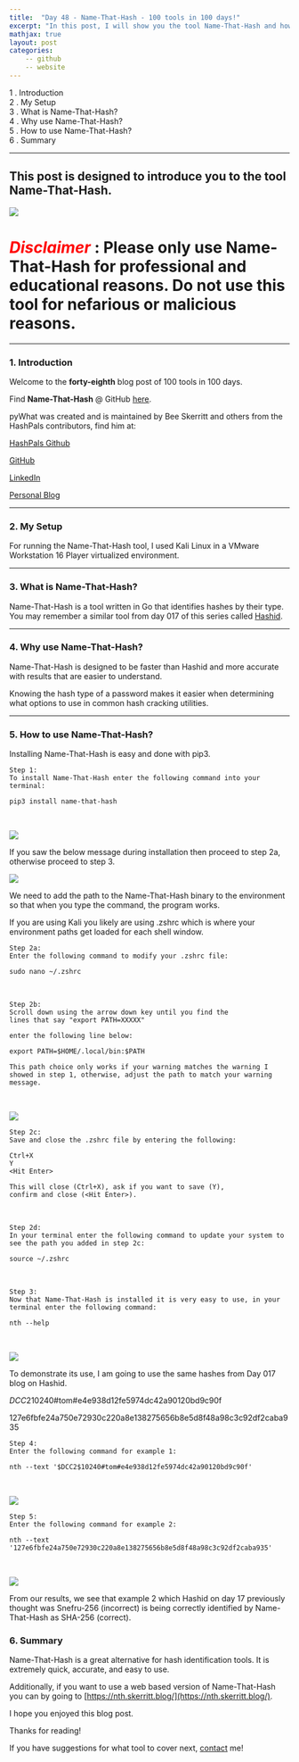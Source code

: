 ```yaml
---
title:  "Day 48 - Name-That-Hash - 100 tools in 100 days!"
excerpt: "In this post, I will show you the tool Name-That-Hash and how it works."
mathjax: true
layout: post
categories:
    -- github
    -- website
---
```


1 . Introduction
<br>
2 . My Setup
<br>
3 . What is Name-That-Hash?
<br>
4 . Why use Name-That-Hash?
<br>
5 . How to use Name-That-Hash?
<br>
6 . Summary

---

## This post is designed to introduce you to the tool Name-That-Hash.

![](https://raw.githubusercontent.com/HashPals/Name-That-Hash/main/logo.gif)

# <span style="color:red">***Disclaimer***</span> : **Please only use Name-That-Hash for professional and educational reasons. Do not use this tool for nefarious or malicious reasons.**

---

### 1. **Introduction**

Welcome to the **forty-eighth** blog post of 100 tools in 100 days.<br> 

Find **Name-That-Hash** @ GitHub [here](https://github.com/HashPals/Name-That-Hash).

pyWhat was created and is maintained by Bee Skerritt and others from the HashPals contributors, find him at:

[HashPals Github](https://github.com/HashPals)

[GitHub](https://github.com/bee-san)

[LinkedIn](https://www.linkedin.com/in/brandonls/)

[Personal Blog](https://skerritt.blog/)


---

### 2. **My Setup**

For running the Name-That-Hash tool, I used Kali Linux in a VMware Workstation 16 Player virtualized environment.

---

### 3. **What is Name-That-Hash?**

Name-That-Hash is a tool written in Go that identifies hashes by their type. You may remember a similar tool from day 017 of this series called [Hashid](https://matthewomccorkle.github.io/day_017_hashid/). 

---

### 4. **Why use Name-That-Hash?**

Name-That-Hash is designed to be faster than Hashid and more accurate with results that are easier to understand. 

Knowing the hash type of a password makes it easier when determining what options to use in common hash cracking utilities.

---

### 5. **How to use Name-That-Hash?**

Installing Name-That-Hash is easy and done with pip3.

    Step 1:
    To install Name-That-Hash enter the following command into your terminal:

    pip3 install name-that-hash

<br>

![](https://raw.githubusercontent.com/matthewomccorkle/matthewomccorkle.github.io/master/_posts/assets/100%20tools/nth/nth1.PNG)

If you saw the below message during installation then proceed to step 2a, otherwise proceed to step 3.

![](https://raw.githubusercontent.com/matthewomccorkle/matthewomccorkle.github.io/master/_posts/assets/100%20tools/nth/nth2a.PNG)


We need to add the path to the Name-That-Hash binary to the environment so that when you type the command, the program works. 

If you are using Kali you likely are using .zshrc which is where your environment paths get loaded for each shell window. 

    Step 2a:
    Enter the following command to modify your .zshrc file:

    sudo nano ~/.zshrc

<br>

    Step 2b:
    Scroll down using the arrow down key until you find the 
    lines that say "export PATH=XXXXX"

    enter the following line below:

    export PATH=$HOME/.local/bin:$PATH

    This path choice only works if your warning matches the warning I 
    showed in step 1, otherwise, adjust the path to match your warning message. 

<br>

![](https://raw.githubusercontent.com/matthewomccorkle/matthewomccorkle.github.io/master/_posts/assets/100%20tools/nth/nth2.PNG)

    Step 2c:
    Save and close the .zshrc file by entering the following:

    Ctrl+X
    Y
    <Hit Enter>

    This will close (Ctrl+X), ask if you want to save (Y), 
    confirm and close (<Hit Enter>).

<br>

    Step 2d:
    In your terminal enter the following command to update your system to 
    see the path you added in step 2c:

    source ~/.zshrc

<br>

    Step 3:
    Now that Name-That-Hash is installed it is very easy to use, in your 
    terminal enter the following command:

    nth --help

<br>

![](https://raw.githubusercontent.com/matthewomccorkle/matthewomccorkle.github.io/master/_posts/assets/100%20tools/nth/nth3.PNG)

To demonstrate its use, I am going to use the same hashes from Day 017 blog on Hashid.

$DCC2$10240#tom#e4e938d12fe5974dc42a90120bd9c90f

127e6fbfe24a750e72930c220a8e138275656b8e5d8f48a98c3c92df2caba935


    Step 4:
    Enter the following command for example 1:

    nth --text '$DCC2$10240#tom#e4e938d12fe5974dc42a90120bd9c90f'

<br>

![](https://raw.githubusercontent.com/matthewomccorkle/matthewomccorkle.github.io/master/_posts/assets/100%20tools/nth/nth4.PNG)

    Step 5:
    Enter the following command for example 2:

`nth --text '127e6fbfe24a750e72930c220a8e138275656b8e5d8f48a98c3c92df2caba935'`

<br>

![](https://raw.githubusercontent.com/matthewomccorkle/matthewomccorkle.github.io/master/_posts/assets/100%20tools/nth/nth5.PNG)

From our results, we see that example 2 which Hashid on day 17 previously thought was Snefru-256 (incorrect) is being correctly identified by Name-That-Hash as SHA-256 (correct).


### 6. **Summary**

Name-That-Hash is a great alternative for hash identification tools. It is extremely quick, accurate, and easy to use. 

Additionally, if you want to use a web based version of Name-That-Hash you can by going to [https://nth.skerritt.blog/](https://nth.skerritt.blog/).

I hope you enjoyed this blog post.

Thanks for reading!<br>

If you have suggestions for what tool to cover next, [contact](mailto:matthew.o.mccorkle@gmail.com) me!
